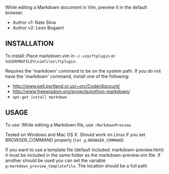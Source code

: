 While editing a Markdown document in Vim, preview it in the
default browser.

* Author v1: Nate Silva
* Author v2: Leon Bogaert

INSTALLATION
------------
To install: Place markdown.vim in `~/.vim/ftplugin` or
`%USERPROFILE%\vimfiles\ftplugin`.

Requires the 'markdown' command to be on the system path. If you
do not have the 'markdown' command, install one of the following:

* <http://www.pell.portland.or.us/~orc/Code/discount/>
* <http://www.freewisdom.org/projects/python-markdown/>
* `apt-get install markdown`

USAGE
-----
To use: While editing a Markdown file, use `:MarkdownPreview`

Tested on Windows and Mac OS X. Should work on Linux if you set
BROWSER_COMMAND properly (`let g:BROWSER_COMMAND`)

If you want to use a template file (default included: markdown-preview.html)
it must be included in the same folder as the markdown-preview.vim file.
If another should be used you can set the variable
`g:markdown_preview_templatefile`. The location should be a full path
